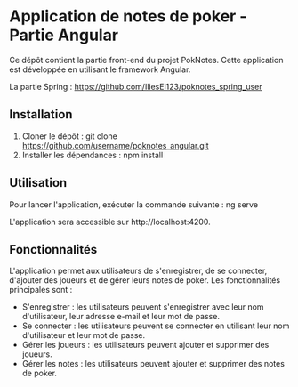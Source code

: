 # Application de notes de poker - Partie Angular

Ce dépôt contient la partie front-end du projet PokNotes. Cette application est développée en utilisant le framework Angular.

La partie Spring : https://github.com/IliesEl123/poknotes_spring_user

## Installation

1. Cloner le dépôt : git clone https://github.com/username/poknotes_angular.git
2. Installer les dépendances : npm install

## Utilisation

Pour lancer l'application, exécuter la commande suivante : ng serve

L'application sera accessible sur http://localhost:4200.

## Fonctionnalités

L'application permet aux utilisateurs de s'enregistrer, de se connecter, d'ajouter des joueurs et de gérer leurs notes de poker. Les fonctionnalités principales sont :

- S'enregistrer : les utilisateurs peuvent s'enregistrer avec leur nom d'utilisateur, leur adresse e-mail et leur mot de passe.
- Se connecter : les utilisateurs peuvent se connecter en utilisant leur nom d'utilisateur et leur mot de passe.
- Gérer les joueurs : les utilisateurs peuvent ajouter et supprimer des joueurs.
- Gérer les notes : les utilisateurs peuvent ajouter et supprimer des notes de poker.
